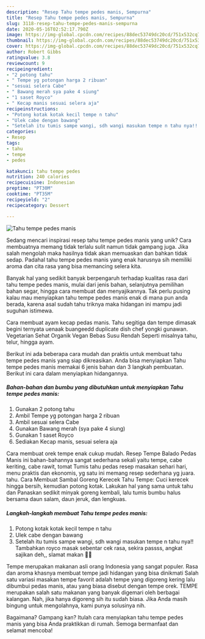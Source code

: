 ```yaml
---
description: "Resep Tahu tempe pedes manis, Sempurna"
title: "Resep Tahu tempe pedes manis, Sempurna"
slug: 3118-resep-tahu-tempe-pedes-manis-sempurna
date: 2020-05-16T02:52:17.790Z
image: https://img-global.cpcdn.com/recipes/88dec53749dc20cd/751x532cq70/tahu-tempe-pedes-manis-foto-resep-utama.jpg
thumbnail: https://img-global.cpcdn.com/recipes/88dec53749dc20cd/751x532cq70/tahu-tempe-pedes-manis-foto-resep-utama.jpg
cover: https://img-global.cpcdn.com/recipes/88dec53749dc20cd/751x532cq70/tahu-tempe-pedes-manis-foto-resep-utama.jpg
author: Robert Gibbs
ratingvalue: 3.8
reviewcount: 9
recipeingredient:
- "2 potong tahu"
- " Tempe yg potongan harga 2 ribuan"
- "sesuai selera Cabe"
- " Bawang merah sya pake 4 siung"
- "1 saset Royco"
- " Kecap manis sesuai selera aja"
recipeinstructions:
- "Potong kotak kotak kecil tempe n tahu"
- "Ulek cabe dengan bawang"
- "Setelah itu tumis sampe wangi, sdh wangi masukan tempe n tahu nya!! Tambahkan royco masak sebentar cek rasa, sekira passss, angkat sajikan deh,, slamat makan 🙂😎"
categories:
- Resep
tags:
- tahu
- tempe
- pedes

katakunci: tahu tempe pedes 
nutrition: 240 calories
recipecuisine: Indonesian
preptime: "PT30M"
cooktime: "PT35M"
recipeyield: "2"
recipecategory: Dessert

---
```



![Tahu tempe pedes manis](https://img-global.cpcdn.com/recipes/88dec53749dc20cd/751x532cq70/tahu-tempe-pedes-manis-foto-resep-utama.jpg)

Sedang mencari inspirasi resep tahu tempe pedes manis yang unik? Cara membuatnya memang tidak terlalu sulit namun tidak gampang juga. Jika salah mengolah maka hasilnya tidak akan memuaskan dan bahkan tidak sedap. Padahal tahu tempe pedes manis yang enak harusnya sih memiliki aroma dan cita rasa yang bisa memancing selera kita.

Banyak hal yang sedikit banyak berpengaruh terhadap kualitas rasa dari tahu tempe pedes manis, mulai dari jenis bahan, selanjutnya pemilihan bahan segar, hingga cara membuat dan menyajikannya. Tak perlu pusing kalau mau menyiapkan tahu tempe pedes manis enak di mana pun anda berada, karena asal sudah tahu triknya maka hidangan ini mampu jadi suguhan istimewa.

Cara membuat ayam kecap pedas manis. Tahu segitiga dan tempe dimasak begini ternyata uenaak buangeedd duplicate dish chef yongki gunawan. Vegetarian Sehat Organik Vegan Bebas Susu Rendah Seperti misalnya tahu, telur, hingga ayam.


Berikut ini ada beberapa cara mudah dan praktis untuk membuat tahu tempe pedes manis yang siap dikreasikan. Anda bisa menyiapkan Tahu tempe pedes manis memakai 6 jenis bahan dan 3 langkah pembuatan. Berikut ini cara dalam menyiapkan hidangannya.

<!--inarticleads1-->

##### Bahan-bahan dan bumbu yang dibutuhkan untuk menyiapkan Tahu tempe pedes manis:

1. Gunakan 2 potong tahu
1. Ambil  Tempe yg potongan harga 2 ribuan
1. Ambil sesuai selera Cabe
1. Gunakan  Bawang merah (sya pake 4 siung)
1. Gunakan 1 saset Royco
1. Sediakan  Kecap manis, sesuai selera aja


Cara membuat orek tempe enak cukup mudah. Resep Tempe Balado Pedas Manis ini bahan-bahannya sangat sederhana sekali yaitu tempe, cabe keriting, cabe rawit, tomat Tumis tahu pedas resep masakan sehari hari, menu praktis dan ekonomis, yg satu ini memang resep sederhana yg juara. tahu. Cara Membuat Sambal Goreng Kerecek Tahu Tempe: Cuci kerecek hingga bersih, kemudian potong kotak. Lakukan hal yang sama untuk tahu dan Panaskan sedikit minyak goreng kembali, lalu tumis bumbu halus bersama daun salam, daun jeruk, dan lengkuas. 

<!--inarticleads2-->

##### Langkah-langkah membuat Tahu tempe pedes manis:

1. Potong kotak kotak kecil tempe n tahu
1. Ulek cabe dengan bawang
1. Setelah itu tumis sampe wangi, sdh wangi masukan tempe n tahu nya!! Tambahkan royco masak sebentar cek rasa, sekira passss, angkat sajikan deh,, slamat makan 🙂😎


Tempe merupakan makanan asli orang Indonesia yang sangat populer. Rasa dan aroma khasnya membuat tempe jadi hidangan yang bisa dinikmati Salah satu variasi masakan tempe favorit adalah tempe yang digoreng kering lalu dibumbui pedas manis, atau yang biasa disebut dengan tempe orek. TEMPE merupakan salah satu makanan yang banyak digemari oleh berbagai kalangan. Nah, jika hanya digoreng sih itu sudah biasa. Jika Anda masih bingung untuk mengolahnya, kami punya solusinya nih. 

Bagaimana? Gampang kan? Itulah cara menyiapkan tahu tempe pedes manis yang bisa Anda praktikkan di rumah. Semoga bermanfaat dan selamat mencoba!
